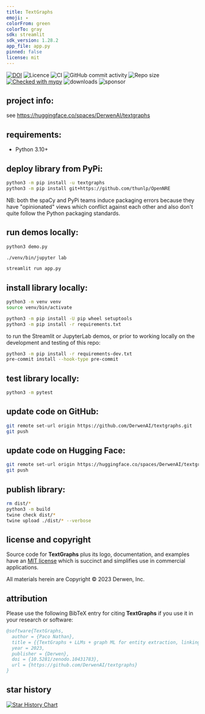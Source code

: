```yaml
---
title: TextGraphs
emoji: ✴
colorFrom: green
colorTo: gray
sdk: streamlit
sdk_version: 1.28.2
app_file: app.py
pinned: false
license: mit
---
```


[![DOI](https://zenodo.org/badge/735568863.svg)](https://zenodo.org/doi/10.5281/zenodo.10431783)
![Licence](https://img.shields.io/github/license/DerwenAI/textgraphs)
![CI](https://github.com/DerwenAI/textgraphs/workflows/CI/badge.svg)
![GitHub commit activity](https://img.shields.io/github/commit-activity/w/DerwenAI/textgraphs?style=plastic)
![Repo size](https://img.shields.io/github/repo-size/DerwenAI/textgraphs)
[![Checked with mypy](http://www.mypy-lang.org/static/mypy_badge.svg)](http://mypy-lang.org/)
![downloads](https://img.shields.io/pypi/dm/textgraphs)
![sponsor](https://img.shields.io/github/sponsors/ceteri)


## project info:

see <https://huggingface.co/spaces/DerwenAI/textgraphs>


## requirements:

  * Python 3.10+


## deploy library from PyPi:

```bash
python3 -m pip install -u textgraphs
python3 -m pip install git+https://github.com/thunlp/OpenNRE
```

NB: both the spaCy and PyPi teams induce packaging errors
because they have "opinionated" views which conflict against
each other and also don't quite follow the Python packaging
standards.


## run demos locally:

```bash
python3 demo.py
```

```bash
./venv/bin/jupyter lab
```

```bash
streamlit run app.py
```


## install library locally:

```bash
python3 -m venv venv
source venv/bin/activate

python3 -m pip install -U pip wheel setuptools
python3 -m pip install -r requirements.txt
```

to run the Streamlit or JupyterLab demos, or prior to working
locally on the development and testing of this repo:

```bash
python3 -m pip install -r requirements-dev.txt
pre-commit install --hook-type pre-commit
```

## test library locally:

```bash
python3 -m pytest
```


## update code on GitHub:

```bash
git remote set-url origin https://github.com/DerwenAI/textgraphs.git
git push
```


## update code on Hugging Face:

```bash
git remote set-url origin https://huggingface.co/spaces/DerwenAI/textgraphs
git push
```


## publish library:

```bash
rm dist/*
python3 -m build
twine check dist/*
twine upload ./dist/* --verbose
```


## license and copyright

Source code for **TextGraphs** plus its logo, documentation, and
examples have an [MIT license](https://spdx.org/licenses/MIT.html)
which is succinct and simplifies use in commercial applications.

All materials herein are Copyright &copy; 2023 Derwen, Inc.


## attribution

Please use the following BibTeX entry for citing **TextGraphs** if you
use it in your research or software:
```bibtex
@software{TextGraphs,
  author = {Paco Nathan},
  title = {{TextGraphs + LLMs + graph ML for entity extraction, linking, ranking, and constructing a lemma graph}},
  year = 2023,
  publisher = {Derwen},
  doi = {10.5281/zenodo.10431783},
  url = {https://github.com/DerwenAI/textgraphs}
}
```


## star history

[![Star History Chart](https://api.star-history.com/svg?repos=derwenai/textgraphs&type=Date)](https://star-history.com/#derwenai/textgraphs&Date)
